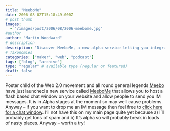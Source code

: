 ```yaml
---
title: "MeeboMe"
date: 2006-08-02T15:18:49.000Z
# post thumb
images:
  - "/images/post/2006/08/2006-meebome.jpg"
#author
author: "Martin Woodward"
# description
description: "Discover MeeboMe, a new alpha service letting you integrate a Flash chat window on your site for instant IM communications."
# Taxonomies
categories: ["maker", "web", "podcast"]
tags: ["blog", "archive"]
type: "regular" # available type (regular or featured)
draft: false
---
```

Poster child of the Web 2.0 movement and all round general legends [Meebo](http://www.meebo.com/) have just launched a new service called [MeeboMe](http://www.meebome.com/) that allows you to host a flash based chat window on your website and allow people to send you IM messages.  It is in Alpha stages at the moment so may well cause problems.  Anyway – if you want to drop me an IM message then feel free to [click here for a chat window](http://www.woodwardweb.com/chat.html).  I’ll not have this on my main page quite yet because a)  I’ll probably get tons of spam and b) It’s alpha so will probably break in loads of nasty places.  Anyway – worth a try!